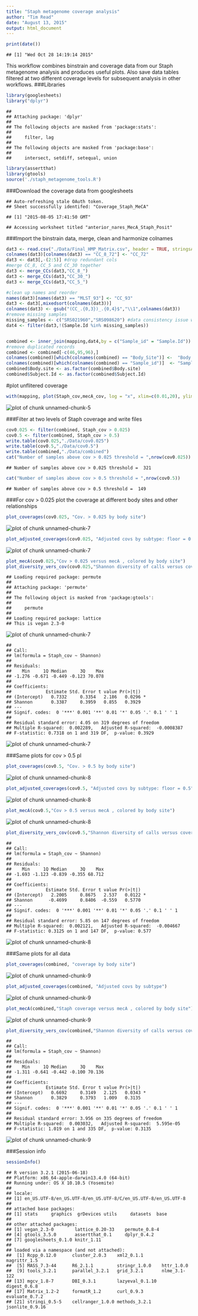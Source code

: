 ```yaml
---
title: "Staph metagenome coverage analysis"
author: "Tim Read"
date: "August 13, 2015"
output: html_document
---
```


```r
print(date())
```

```
## [1] "Wed Oct 28 14:19:14 2015"
```

This workflow combines binstrain and coverage data from our Staph metagenome analysis and produces useful plots.  Also save data tables filtered at two different coverage levels for subsequent analysis in other workflows.
###Libraries

```r
library(googlesheets)
library("dplyr")
```

```
## 
## Attaching package: 'dplyr'
## 
## The following objects are masked from 'package:stats':
## 
##     filter, lag
## 
## The following objects are masked from 'package:base':
## 
##     intersect, setdiff, setequal, union
```

```r
library(assertthat)
library(gtools)
source('./staph_metagenome_tools.R')
```

###Download the coverage data from googlesheets


```
## Auto-refreshing stale OAuth token.
## Sheet successfully identifed: "Coverage_Staph_MeCA"
```

```
## [1] "2015-08-05 17:41:50 GMT"
```

```
## Accessing worksheet titled "anterior_nares_MecA_Staph_Posit"
```

###Import the binstrain data, merge, clean and harmonize colnames

```r
dat3 <- read.csv("./Data/Final_HMP_Matrix.csv", header = TRUE, stringsAsFactors = FALSE)
colnames(dat3)[colnames(dat3) == "CC_8_72"] <- "CC_72"
dat3 <- dat3[,-(2:5)] #drop redundant cols
#merge CC_8, CC_5 and CC_30 together
dat3 <- merge_CCs(dat3,"CC_8_")
dat3 <- merge_CCs(dat3,"CC_30_")
dat3 <- merge_CCs(dat3,"CC_5_")

#clean up names and reorder
names(dat3)[names(dat3) == "MLST_93"] <- "CC_93"
dat3 <- dat3[,mixedsort(colnames(dat3))]
colnames(dat3) <- gsub("(CC_.{0,3})_.{0,4}$","\\1",colnames(dat3))
#remove missing samples
missing_samples <- c("SRS021960","SRS098620") #data consistency issue with these samples
dat4 <- filter(dat3,!(Sample.Id %in% missing_samples))


combined <- inner_join(mapping,dat4,by = c("Sample_id" = "Sample.Id"))
#remove duplicated records
combined <- combined[-c(46,95,96),]
colnames(combined)[which(colnames(combined) == "Body_Site")] <-  "Body.site"
colnames(combined)[which(colnames(combined) == "Sample_id")]  <- "Sample.Id"
combined$Body.site <- as.factor(combined$Body.site)
combined$Subject.Id <- as.factor(combined$Subject.Id)
```
#plot unflitered coverage


```r
with(mapping, plot(Staph_cov,mecA_cov, log = "x", xlim=c(0.01,20), ylim=c(0,10), ylab = "mecA coverage", xlab = "log(Staph. coverage)", pch = 16))
```

![plot of chunk unnamed-chunk-5](figure/unnamed-chunk-5-1.png) 


###Filter at two levels of Staph coverage and write files

```r
cov0.025 <- filter(combined, Staph_cov > 0.025)
cov0.5 <- filter(combined, Staph_cov > 0.5)
write.table(cov0.025,"./Data/cov0.025")
write.table(cov0.5,"./Data/cov0.5")
write.table(combined,"./Data/combined")
cat("Number of samples above cov > 0.025 threshold = ",nrow(cov0.025))
```

```
## Number of samples above cov > 0.025 threshold =  321
```

```r
cat("Number of samples above cov > 0.5 threshold = ",nrow(cov0.5))
```

```
## Number of samples above cov > 0.5 threshold =  149
```

###For cov > 0.025 plot the coverage at different body sites and other relationships


```r
plot_coverages(cov0.025, "Cov. > 0.025 by body site")
```

![plot of chunk unnamed-chunk-7](figure/unnamed-chunk-7-1.png) 

```r
plot_adjusted_coverages(cov0.025, "Adjusted covs by subtype: floor = 0.025")
```

![plot of chunk unnamed-chunk-7](figure/unnamed-chunk-7-2.png) 

```r
plot_mecA(cov0.025,"Cov > 0.025 versus mecA , colored by body site")
plot_diversity_vers_cov(cov0.025,"Shannon diversity of calls versus coverage: cutoff cov > 0.025")
```

```
## Loading required package: permute
## 
## Attaching package: 'permute'
## 
## The following object is masked from 'package:gtools':
## 
##     permute
## 
## Loading required package: lattice
## This is vegan 2.3-0
```

![plot of chunk unnamed-chunk-7](figure/unnamed-chunk-7-3.png) 

```
## 
## Call:
## lm(formula = Staph_cov ~ Shannon)
## 
## Residuals:
##    Min     1Q Median     3Q    Max 
## -1.276 -0.671 -0.449 -0.123 70.078 
## 
## Coefficients:
##             Estimate Std. Error t value Pr(>|t|)  
## (Intercept)   0.7332     0.3354   2.186   0.0296 *
## Shannon       0.3387     0.3959   0.855   0.3929  
## ---
## Signif. codes:  0 '***' 0.001 '**' 0.01 '*' 0.05 '.' 0.1 ' ' 1
## 
## Residual standard error: 4.05 on 319 degrees of freedom
## Multiple R-squared:  0.002289,	Adjusted R-squared:  -0.0008387 
## F-statistic: 0.7318 on 1 and 319 DF,  p-value: 0.3929
```

![plot of chunk unnamed-chunk-7](figure/unnamed-chunk-7-4.png) 

###Same plots for cov > 0.5 pl

```r
plot_coverages(cov0.5, "Cov. > 0.5 by body site")
```

![plot of chunk unnamed-chunk-8](figure/unnamed-chunk-8-1.png) 

```r
plot_adjusted_coverages(cov0.5, "Adjusted covs by subtype: floor = 0.5")
```

![plot of chunk unnamed-chunk-8](figure/unnamed-chunk-8-2.png) 

```r
plot_mecA(cov0.5,"Cov > 0.5 versus mecA , colored by body site")
```

![plot of chunk unnamed-chunk-8](figure/unnamed-chunk-8-3.png) 

```r
plot_diversity_vers_cov(cov0.5,"Shannon diversity of calls versus coverage: cutoff cov > 0.5")
```

```
## 
## Call:
## lm(formula = Staph_cov ~ Shannon)
## 
## Residuals:
##    Min     1Q Median     3Q    Max 
## -1.693 -1.123 -0.839 -0.355 68.712 
## 
## Coefficients:
##             Estimate Std. Error t value Pr(>|t|)  
## (Intercept)   2.2005     0.8675   2.537   0.0122 *
## Shannon      -0.4699     0.8406  -0.559   0.5770  
## ---
## Signif. codes:  0 '***' 0.001 '**' 0.01 '*' 0.05 '.' 0.1 ' ' 1
## 
## Residual standard error: 5.85 on 147 degrees of freedom
## Multiple R-squared:  0.002121,	Adjusted R-squared:  -0.004667 
## F-statistic: 0.3125 on 1 and 147 DF,  p-value: 0.577
```

![plot of chunk unnamed-chunk-8](figure/unnamed-chunk-8-4.png) 

###Same plots for all data

```r
plot_coverages(combined, "coverage by body site")
```

![plot of chunk unnamed-chunk-9](figure/unnamed-chunk-9-1.png) 

```r
plot_adjusted_coverages(combined, "Adjusted covs by subtype")
```

![plot of chunk unnamed-chunk-9](figure/unnamed-chunk-9-2.png) 

```r
plot_mecA(combined,"Staph coverage versus mecA , colored by body site")
```

![plot of chunk unnamed-chunk-9](figure/unnamed-chunk-9-3.png) 

```r
plot_diversity_vers_cov(combined,"Shannon diversity of calls versus coverage")
```

```
## 
## Call:
## lm(formula = Staph_cov ~ Shannon)
## 
## Residuals:
##    Min     1Q Median     3Q    Max 
## -1.311 -0.641 -0.442 -0.100 70.136 
## 
## Coefficients:
##             Estimate Std. Error t value Pr(>|t|)  
## (Intercept)   0.6692     0.3149   2.125   0.0343 *
## Shannon       0.3829     0.3793   1.009   0.3135  
## ---
## Signif. codes:  0 '***' 0.001 '**' 0.01 '*' 0.05 '.' 0.1 ' ' 1
## 
## Residual standard error: 3.956 on 335 degrees of freedom
## Multiple R-squared:  0.003032,	Adjusted R-squared:  5.595e-05 
## F-statistic: 1.019 on 1 and 335 DF,  p-value: 0.3135
```

![plot of chunk unnamed-chunk-9](figure/unnamed-chunk-9-4.png) 

###Session info

```r
sessionInfo()
```

```
## R version 3.2.1 (2015-06-18)
## Platform: x86_64-apple-darwin13.4.0 (64-bit)
## Running under: OS X 10.10.5 (Yosemite)
## 
## locale:
## [1] en_US.UTF-8/en_US.UTF-8/en_US.UTF-8/C/en_US.UTF-8/en_US.UTF-8
## 
## attached base packages:
## [1] stats     graphics  grDevices utils     datasets  base     
## 
## other attached packages:
## [1] vegan_2.3-0        lattice_0.20-33    permute_0.8-4     
## [4] gtools_3.5.0       assertthat_0.1     dplyr_0.4.2       
## [7] googlesheets_0.1.0 knitr_1.11        
## 
## loaded via a namespace (and not attached):
##  [1] Rcpp_0.12.0      cluster_2.0.3    xml2_0.1.1       magrittr_1.5    
##  [5] MASS_7.3-44      R6_2.1.1         stringr_1.0.0    httr_1.0.0      
##  [9] tools_3.2.1      parallel_3.2.1   grid_3.2.1       nlme_3.1-122    
## [13] mgcv_1.8-7       DBI_0.3.1        lazyeval_0.1.10  digest_0.6.8    
## [17] Matrix_1.2-2     formatR_1.2      curl_0.9.3       evaluate_0.7.2  
## [21] stringi_0.5-5    cellranger_1.0.0 methods_3.2.1    jsonlite_0.9.16
```
